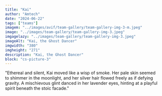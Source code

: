 ```yaml
---
title: "Kai"
author: "Amtech"
date: "2024-06-22"
tags: ["teams"]
imagem: "../images/avif/team-gallery/team-gallery-img-3-m.jpeg"
image: "../images/team-gallery/team-gallery-img-3.jpeg"
imgagelazy: "../images/team-gallery/team-gallery-img-3.jpeg"
imageAlt: "Kai, the Ghost Dancer"
imgwidth: "380"
imgheight: "271"
description: "Kai, the Ghost Dancer"
block: "cs-picture-3"
---
```


"Ethereal and silent, Kai moved like a wisp of smoke. Her pale skin seemed to shimmer in the moonlight, and her silver hair flowed freely as if defying gravity. A mischievous glint danced in her lavender eyes, hinting at a playful spirit beneath the stoic facade."
